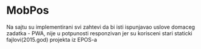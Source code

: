 # MobPos
Na sajtu su implementirani svi zahtevi da bi isti ispunjavao uslove domaceg zadatka - PWA, nije u potpunosti responzivan jer su korisceni stari staticki fajlovi(2015.god) projekta iz EPOS-a
